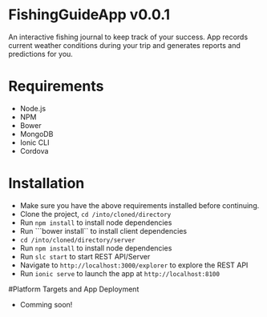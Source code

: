 # FishingGuideApp v0.0.1
An interactive fishing journal to keep track of your success.  App records current weather conditions during your trip and generates reports and predictions for you.

# Requirements
- Node.js
- NPM
- Bower
- MongoDB
- Ionic CLI
- Cordova

# Installation
- Make sure you have the above requirements installed before continuing.
- Clone the project, ```cd /into/cloned/directory```
- Run ```npm install``` to install node dependencies
- Run ```bower install`` to install client dependencies
- ```cd /into/cloned/directory/server```
- Run ```npm install``` to install node dependencies
- Run ```slc start``` to start REST API/Server
- Navigate to ```http://localhost:3000/explorer``` to explore the REST API
- Run ```ionic serve``` to launch the app at ```http://localhost:8100```

#Platform Targets and App Deployment
- Comming soon!